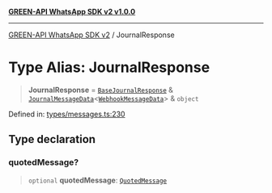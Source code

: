 [**GREEN-API WhatsApp SDK v2 v1.0.0**](../README.md)

***

[GREEN-API WhatsApp SDK v2](../globals.md) / JournalResponse

# Type Alias: JournalResponse

> **JournalResponse** = [`BaseJournalResponse`](BaseJournalResponse.md) & [`JournalMessageData`](JournalMessageData.md)\<[`WebhookMessageData`](WebhookMessageData.md)\> & `object`

Defined in: [types/messages.ts:230](https://github.com/green-api/whatsapp-api-client-js-v2/blob/6c31521abaa4e85365f3538298181cae99417bce/src/types/messages.ts#L230)

## Type declaration

### quotedMessage?

> `optional` **quotedMessage**: [`QuotedMessage`](QuotedMessage.md)

